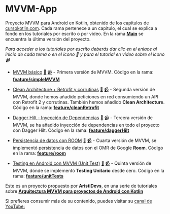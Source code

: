 # MVVM-App

Proyecto MVVM para Android en Kotlin, obtenido de los capítulos de [cursokotlin.com](https://cursokotlin.com/). Cada rama pertenece a un capítulo, el cual se explica a fondo en los tutoriales por escrito o por video.
En la rama [__Main__](https://github.com/Jose-Vela/MVVM-App/tree/main) se encuentra la última versión del proyecto.

_Para acceder a los tutoriales por escrito deberás dar clic en el enlace al inicio de cada tema o en el icono :page_facing_up: y para el tutorial en video sobre el icono :video_camera:_

- [MVVM básico](https://cursokotlin.com/mvvm-en-android-con-kotlin-livedata-y-view-binding-android-architecture-components/) [:page_facing_up:](https://cursokotlin.com/mvvm-en-android-con-kotlin-livedata-y-view-binding-android-architecture-components/) [:video_camera:](https://youtu.be/hhhSMXi0R3E) - Primera versión de MVVM. Código en la rama: [__feature/simpleMVVM__](https://github.com/Jose-Vela/MVVM-App/tree/feature/simpleMVVM)

- [Clean Architecture + Retrofit y corrutinas](https://cursokotlin.com/mvvm-en-android-con-kotlin-implementando-retrofit-corrutinas-y-clean-architecture/) [:page_facing_up:](https://cursokotlin.com/mvvm-en-android-con-kotlin-implementando-retrofit-corrutinas-y-clean-architecture/) [:video_camera:](https://youtu.be/7FptmAjBdsA) - Segunda versión de MVVM, donde hemos añadido peticiones en red consumiendo un API con Retrofit 2 y corrutinas. También hemos añadido __Clean Architecture__. Código en la rama: [__feature/cleanRetrofit__](https://github.com/Jose-Vela/MVVM-App/tree/feature/cleanRetrofit)

- [Dagger Hilt - Inyección de Dependencias](https://cursokotlin.com/dagger-hilt-inyeccion-de-dependencias-mvvm/) [:page_facing_up:](https://cursokotlin.com/dagger-hilt-inyeccion-de-dependencias-mvvm/) [:video_camera:](https://youtu.be/t6ZuzSu2UHI) - Tercera versión de MVVM, se ha añadido inyección de dependencias en todo el proyecto con Dagger Hilt. Código en la rama: [__feature/daggerHilt__](https://github.com/Jose-Vela/MVVM-App/tree/feature/daggerHilt)

- [Persistencia de datos con ROOM](https://cursokotlin.com/capitulo-17-persistencia-de-datos-con-room/)  [:page_facing_up:](https://cursokotlin.com/capitulo-17-persistencia-de-datos-con-room/) [:video_camera:](https://youtu.be/lYBb4QedYH8) - Cuarta versión de MVVM, se implementó persistencia de datos con el OMR de Google __Room__. Código en la rama: [__feature/room__](https://github.com/Jose-Vela/MVVM-App/tree/feature/room)

- [Testing en Android con MVVM (Unit Test)](https://cursokotlin.com/testing-en-android---test-unitarios/) [:page_facing_up:](https://cursokotlin.com/testing-en-android---test-unitarios/) [:video_camera:](https://youtu.be/xCjIJMydI3s) - Quinta versión de MVVM, dónde se implementó __Testing Unitario__ desde cero. Código en la rama: [__feature/unitTests__](https://github.com/Jose-Vela/MVVM-App/tree/feature/unitTests)

Este es un proyecto propuesto por __AristiDevs__, en una serie de tutoriales sobre [__Arquitectura MVVM para proyectos de Android con Kotlin__](https://youtube.com/playlist?list=PL8ie04dqq7_MvhtWlcIFS9L3_4EWatd-V)

Si prefieres consumir más de su contenido, puedes visitar su [canal de YouTube:](https://www.youtube.com/@AristiDevs)